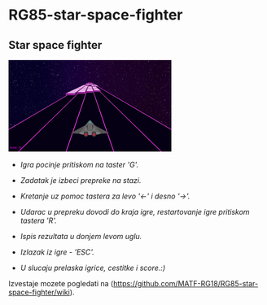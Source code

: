 # RG85-star-space-fighter
## Star space fighter

[![nije pronadjeno](img/cover.png?raw=true)](https://github.com/MATF-RG18/RG85-star-space-fighter)



* *Igra pocinje pritiskom na taster 'G'.*

* *Zadatak je izbeci prepreke na stazi.*

* *Kretanje uz pomoc tastera za levo '<-' i desno '->'.*

* *Udarac u prepreku dovodi do kraja igre, restartovanje igre pritiskom 
   tastera 'R'.*

* *Ispis rezultata u donjem levom uglu.*

* *Izlazak iz igre - 'ESC'.*

* *U slucaju prelaska igrice, cestitke i score.:)*

Izvestaje mozete pogledati na (https://github.com/MATF-RG18/RG85-star-space-fighter/wiki).

